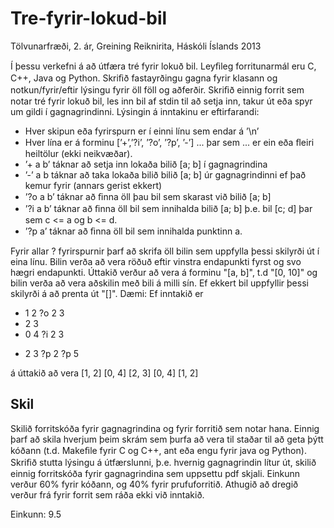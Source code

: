 Tre-fyrir-lokud-bil
===================
Tölvunarfræði, 2. ár, Greining Reiknirita, Háskóli Íslands 2013

Í þessu verkefni á að útfæra tré fyrir lokuð bil. Leyﬁleg forritunarmál eru C, C++, Java og
Python. Skriﬁð fastayrðingu gagna fyrir klasann og notkun/fyrir/eftir lýsingu fyrir öll föll og
aðferðir.
Skriﬁð einnig forrit sem notar tré fyrir lokuð bil, les inn bil af stdin til að setja inn, takur út
eða spyr um gildi í gagnagrindinni.
Lýsingin á inntakinu er eftirfarandi:
- Hver skipun eða fyrirspurn er í einni línu sem endar á ’\n’
- Hver lína er á forminu [’+’,’?i’, ’?o’, ’?p’, ’-’] ... þar sem ... er ein eða ﬂeiri heiltölur (ekki neikvæðar).
- ’+ a b’ táknar að setja inn lokaða bilið [a; b] í gagnagrindina
- ’-’ a b táknar að taka lokaða bilið bilið [a; b] úr gagnagrindinni ef það kemur fyrir (annars gerist ekkert)
- ’?o a b’ táknar að ﬁnna öll þau bil sem skarast við bilið [a; b]
- ’?i a b’ táknar að ﬁnna öll bil sem innihalda bilið [a; b] þ.e. bil [c; d] þar sem c <= a og b <= d.
- ’?p a’ táknar að ﬁnna öll bil sem innihalda punktinn a.

Fyrir allar ? fyrirspurnir þarf að skrifa öll bilin sem uppfylla þessi skilyrði út í eina línu.
Bilin verða að vera röðuð eftir vinstra endapunkti fyrst og svo hægri endapunkti. Úttakið verður
að vera á forminu "[a, b]", t.d "[0, 10]" og bilin verða að vera aðskilin með bili á milli
sín. Ef ekkert bil uppfyllir þessi skilyrði á að prenta út "[]".
Dæmi: Ef inntakið er
+ 1 2
?o 2 3
+ 2 3
+ 0 4
?i 2 3
- 2 3
?p 2
?p 5

á úttakið að vera
[1, 2]
[0, 4] [2, 3]
[0, 4] [1, 2]


## Skil
Skilið forritskóða fyrir gagnagrindina og fyrir forritið sem notar hana. Einnig þarf að skila
hverjum þeim skrám sem þurfa að vera til staðar til að geta þýtt kóðann (t.d. Makeﬁle fyrir
C og C++, ant eða engu fyrir java og Python). Skriﬁð stutta lýsingu á útfærslunni, þ.e.
hvernig gagnagrindin lítur út, skilið einnig forritskóða fyrir gagnagrindina sem uppsettu pdf
skjali.
Einkunn verður 60% fyrir kóðann, og 40% fyrir prufuforritið. Athugið að dregið verður frá fyrir forrit sem ráða ekki við inntakið.

Einkunn: 9.5
